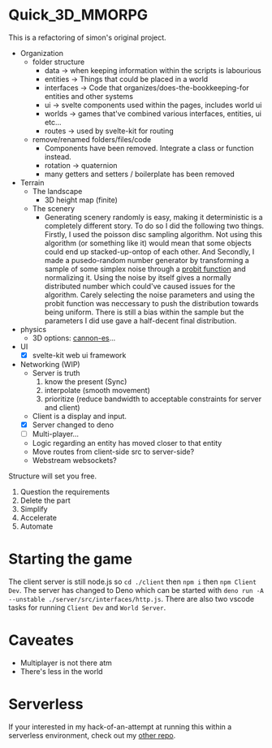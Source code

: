 # Quick_3D_MMORPG

This is a refactoring of simon's original project.

- Organization
  - folder structure
    - data -> when keeping information within the scripts is labourious
    - entities -> Things that could be placed in a world
    - interfaces -> Code that organizes/does-the-bookkeeping-for entities and other systems
    - ui -> svelte components used within the pages, includes world ui
    - worlds -> games that've combined various interfaces, entities, ui etc...
    - routes -> used by svelte-kit for routing
  - remove/renamed folders/files/code
    - Components have been removed. Integrate a class or function instead.
    - rotation -> quaternion
    - many getters and setters / boilerplate has been removed
- Terrain
  - The landscape
    - 3D height map (finite)
  - The scenery
    - Generating scenery randomly is easy, making it deterministic is a completely different story. To do so I did the following two things. Firstly, I used the poisson disc sampling algorithm. Not using this algorithm (or something like it) would mean that some objects could end up stacked-up-ontop of each other. And Secondly, I made a pusedo-random number generator by transforming a sample of some simplex noise through a [probit function](https://en.wikipedia.org/wiki/Probit) and normalizing it. Using the noise by itself gives a normally distributed number which could've caused issues for the algorithm. Carely selecting the noise parameters and using the probit function was neccessary to push the distribution towards being uniform. There is still a bias within the sample but the parameters I did use gave a half-decent final distribution.
- physics
  - 3D options: [cannon-es](https://github.com/pmndrs/cannon-es)...
- UI
  - [x] svelte-kit web ui framework
- Networking (WIP)
  - Server is truth
    1. know the present (Sync)
    2. interpolate (smooth movement)
    3. prioritize (reduce bandwidth to acceptable constraints for server and client)
  - Client is a display and input.
  - [x] Server changed to deno
  - [ ] Multi-player...
  - Logic regarding an entity has moved closer to that entity
  - Move routes from client-side src to server-side?
  - Webstream websockets?

Structure will set you free.

1. Question the requirements
2. Delete the part
3. Simplify
4. Accelerate
5. Automate

# Starting the game

The client server is still node.js so `cd ./client` then `npm i` then `npm Client Dev`. The server has changed to Deno which can be started with `deno run -A --unstable ./server/src/interfaces/http.js`. There are also two vscode tasks for running `Client Dev` and `World Server`.

# Caveates

- Multiplayer is not there atm
- There's less in the world

# Serverless

If your interested in my hack-of-an-attempt at running this within a serverless environment, check out my [other repo](https://github.com/DefinitelyMaybe/glowing-octo-train).
